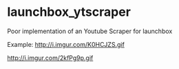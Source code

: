 # launchbox_ytscraper
Poor implementation of an Youtube Scraper for launchbox

Example:
http://i.imgur.com/K0HCJZS.gif

http://i.imgur.com/2kfPg9p.gif
